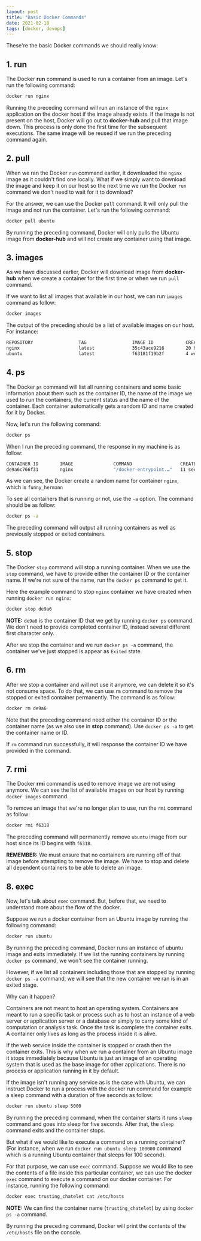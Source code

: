 ```yaml
---
layout: post
title: "Basic Docker Commands"
date: 2021-02-18
tags: [docker, devops]
---
```


These're the basic Docker commands we should really know:

## 1. run

The Docker **run** command is used to run a container from an image. Let's run the following command:

```bash
docker run nginx
```

Running the preceding command will run an instance of the `nginx` application on the docker host if the image already exists. If the image is not present on the host, Docker will go out to **docker-hub** and pull that image down. This process is only done the first time for the subsequent executions. The same image will be reused if we run the preceding command again.

## 2. pull

When we ran the Docker `run` command earlier, it downloaded the `nginx` image as it couldn't find one locally. What if we simply want to download the image and keep it on our host so the next time we run the Docker `run` command we don't need to wait for it to download?

For the answer, we can use the Docker `pull` command. It will only pull the image and not run the container. Let's run the following command:

```bash
docker pull ubuntu
```

By running the preceding command, Docker will only pulls the Ubuntu image from **docker-hub** and will not create any container using that image.

## 3. images

As we have discussed earlier, Docker will download image from **docker-hub** when we create a container for the first time or when we run `pull` command.

If we want to list all images that available in our host, we can run `images` command as follow:

```bash
docker images
```

The output of the preceding should be a list of available images on our host. For instance:

```bash
REPOSITORY                 TAG                 IMAGE ID            CREATED             SIZE
nginx                      latest              35c43ace9216        20 hours ago        133MB
ubuntu                     latest              f63181f19b2f        4 weeks ago         72.9MB
```

## 4. ps

The Docker `ps` command will list all running containers and some basic information about them such as the container ID, the name of the image we used to run the containers, the current status and the name of the container. Each container automatically gets a random ID and name created for it by Docker.

Now, let's run the following command:

```bash
docker ps
```

When I run the preceding command, the response in my machine is as follow: 

```bash
CONTAINER ID        IMAGE               COMMAND                  CREATED             STATUS              PORTS               NAMES
de9a6c766f31        nginx               "/docker-entrypoint.…"   11 seconds ago      Up 10 seconds       80/tcp              funny_hermann
```

As we can see, the Docker create a random name for container `nginx`, which is `funny_hermann`

To see all containers that is running or not, use the `-a` option. The command should be as follow:

```bash
docker ps -a
```

The preceding command will output all running containers as well as previously stopped or exited containers.


## 5. stop

The Docker `stop` command will stop a running container. When we use the `stop` command, we have to provide either the container ID or the container name. If we're not sure of the name, run the `docker ps` command to get it.

Here the example command to stop `nginx` container we have created when running `docker run nginx`:

```bash
docker stop de9a6
```

**NOTE:** `de9a6` is the container ID that we get by running `docker ps` command. We don't need to provide completed container ID, instead several different first character only.

After we stop the container and we run `docker ps -a` command, the container we've just stopped is appear as `Exited` state.

## 6. rm

After we stop a container and will not use it anymore, we can delete it so it's not consume space. To do that, we can use `rm` command to remove the stopped or exited container permanently. The command is as follow:

```bash
docker rm de9a6
```

Note that the preceding command need either the container ID or the container name (as we also use in **stop** command). Use `docker ps -a` to get the container name or ID.

If `rm` command run successfully, it will response the container ID we have provided in the command.

## 7. rmi

The Docker **rmi** command is used to remove image we are not using anymore. We can see the list of available images on our host by running `docker images` command.

To remove an image that we're no longer plan to use, run the `rmi` command as follow:

```bash
docker rmi f6318
```

The preceding command will permanently remove `ubuntu` image from our host since its ID begins with `f6318`.

**REMEMBER:** We must ensure that no containers are running off of that image before attempting to remove the image. We have to stop and delete all dependent containers to be able to delete an image.

## 8. exec

Now, let's talk about `exec` command. But, before that, we need to understand more about the flow of the docker.

Suppose we run a docker container from an Ubuntu image by running the following command:

```bash
docker run ubuntu
```

By running the preceding command, Docker runs an instance of ubuntu image and exits immediately. If we list the running containers by running `docker ps` command, we won't see the container running.

However, if we list all containers including those that are stopped by running `docker ps -a` command, we will see that the new container we ran is in an exited stage.

Why can it happen?

Containers are not meant to host an operating system. Containers are meant to run a specific task or process such as to host an instance of a web server or application server or a database or simply to carry some kind of computation or analysis task. Once the task is complete the container exits. A container only lives as long as the process inside it is alive.

If the web service inside the container is stopped or crash then the container exits. This is why when we run a container from an Ubuntu image it stops immediately because Ubuntu is just an image of an operating system that is used as the base image for other applications. There is no process or application running in it by default.

If the image isn't running any service as is the case with Ubuntu, we can instruct Docker to run a process with the docker run command for example a sleep command with a duration of five seconds as follow:

```bash
docker run ubuntu sleep 5000
```

By running the preceding command, when the container starts it runs `sleep` command and goes into sleep for five seconds. After that, the `sleep` command exits and the container stops.

But what if we would like to execute a command on a running container? (For instance, when we run `docker run ubuntu sleep 100000` command which is a running Ubuntu container that sleeps for 100 second).

For that purpose, we can use `exec` command. Suppose we would like to see the contents of a file inside this particular container, we can use the docker `exec` command to execute a command on our docker container. For instance, running the following command:

```bash
docker exec trusting_chatelet cat /etc/hosts
```

**NOTE:** We can find the container name (`trusting_chatelet`) by using `docker ps -a` command.

By running the preceding command, Docker will print the contents of the `/etc/hosts` file on the console.